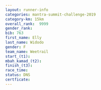 ```yaml
---
layout: runner-info 
categories: mantra-summit-challenge-2019 
category-km: 15km 
overall_rank:  9999
gender_rank: 
bib: 763
first_name: Elly
last_name: Widodo
gender: F
team_name: Weetrail
start_(t1): 
mbah_kamad_(t2): 
finish_(t3): 
race_time: 
status: DNS
certficate: 
---
```

